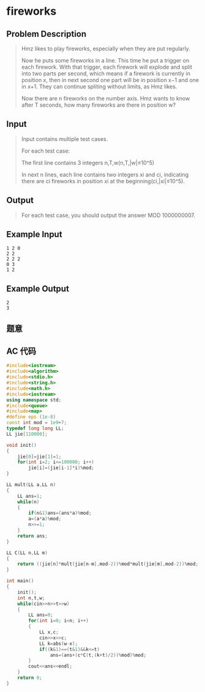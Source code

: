 # fireworks

## **Problem Description**

> Hmz likes to play fireworks, especially when they are put regularly.
>
> Now he puts some fireworks in a line. This time he put a trigger on each firework. With that trigger, each firework will explode and split into two parts per second, which means if a firework is currently in position x, then in next second one part will be in position x−1 and one in x+1. They can continue spliting without limits, as Hmz likes.
>
> Now there are n fireworks on the number axis. Hmz wants to know after T seconds, how many fireworks are there in position w?



## **Input**

> Input contains multiple test cases.
>
> For each test case:
>
> The first line contains 3 integers n,T,w(n,T,|w|≤10^5)
>
> In next n lines, each line contains two integers xi and ci, indicating there are ci fireworks in position xi at the beginning(ci,|xi|≤10^5).



## **Output**

> For each test case, you should output the answer MOD 1000000007.



## **Example Input**

    1 2 0
    2 2
    2 2 2
    0 3
    1 2



## **Example Output**

    2
    3


## **题意**



## **AC 代码**

```cpp
#include<iostream>
#include<algorithm>
#include<stdio.h>
#include<string.h>
#include<math.h>
#include<iostream>
using namespace std;
#include<queue>
#include<map>
#define eps (1e-8)
const int mod = 1e9+7;
typedef long long LL;
LL jie[110000];

void init()
{
    jie[0]=jie[1]=1;
    for(int i=2; i<=100000; i++)
        jie[i]=(jie[i-1]*i)%mod;
}

LL mult(LL a,LL n)
{
    LL ans=1;
    while(n)
    {
        if(n&1)ans=(ans*a)%mod;
        a=(a*a)%mod;
        n>>=1;
    }
    return ans;
}

LL C(LL n,LL m)
{
    return ((jie[n]*mult(jie[n-m],mod-2))%mod*mult(jie[m],mod-2))%mod;
}

int main()
{
    init();
    int n,t,w;
    while(cin>>n>>t>>w)
    {
        LL ans=0;
        for(int i=0; i<n; i++)
        {
            LL x,c;
            cin>>x>>c;
            LL k=abs(w-x);
            if((k&1)==(t&1)&&k<=t)
                ans=(ans+(c*C(t,(k+t)/2))%mod)%mod;
        }
        cout<<ans<<endl;
    }
    return 0;
}
```

